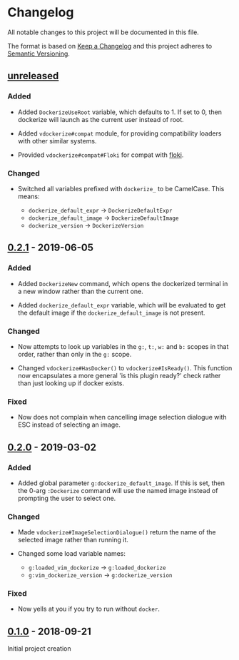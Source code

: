 Changelog
=========

All notable changes to this project will be documented in this file.

The format is based on [Keep a Changelog](http://keepachangelog.com/)
and this project adheres to [Semantic Versioning](http://semver.org/).

[unreleased]
------------

### Added

- Added `DockerizeUseRoot` variable, which defaults to 1. If set to 0, then
  dockerize will launch as the current user instead of root.

- Added `vdockerize#compat` module, for providing compatibility loaders with
  other similar systems.

- Provided `vdockerize#compat#Floki` for compat with
  [floki](https://github.com/Metaswitch/floki).

### Changed

- Switched all variables prefixed with `dockerize_` to be CamelCase. This
  means:

  - `dockerize_default_expr` -> `DockerizeDefaultExpr`
  - `dockerize_default_image` -> `DockerizeDefaultImage`
  - `dockerize_version` -> `DockerizeVersion`

[0.2.1] - 2019-06-05
--------------------

### Added

- Added `DockerizeNew` command, which opens the dockerized terminal in a new
  window rather than the current one.

- Added `dockerize_default_expr` variable, which will be evaluated to get the
  default image if the `dockerize_default_image` is not present.

### Changed

- Now attempts to look up variables in the `g:`, `t:`, `w:` and `b:` scopes in
  that order, rather than only in the `g:` scope.

- Changed `vdockerize#HasDocker()` to `vdockerize#IsReady()`. This function
  now encapsulates a more general 'is this plugin ready?' check rather than
  just looking up if docker exists.

### Fixed

- Now does not complain when cancelling image selection dialogue with ESC
  instead of selecting an image.

[0.2.0] - 2019-03-02
--------------------

### Added

- Added global parameter `g:dockerize_default_image`. If this is set, then the
  0-arg `:Dockerize` command will use the named image instead of prompting the
  user to select one.

### Changed

- Made `vdockerize#ImageSelectionDialogue()` return the name of the selected
  image rather than running it.

- Changed some load variable names:
  - `g:loaded_vim_dockerize` -> `g:loaded_dockerize`
  - `g:vim_dockerize_version` -> `g:dockerize_version`

### Fixed

- Now yells at you if you try to run without `docker`.

[0.1.0] - 2018-09-21
--------------------

Initial project creation

[unreleased]: https://www.github.com/FalacerSelene/vim-dockerize
[0.2.1]: https://www.github.com/FalacerSelene/vim-dockerize/tree/0.2.1
[0.2.0]: https://www.github.com/FalacerSelene/vim-dockerize/tree/0.2.0
[0.1.0]: https://www.github.com/FalacerSelene/vim-dockerize/tree/0.1.0

